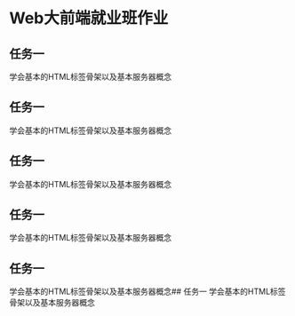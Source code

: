 # Web大前端就业班作业
## 任务一
学会基本的HTML标签骨架以及基本服务器概念
## 任务一
学会基本的HTML标签骨架以及基本服务器概念
## 任务一
学会基本的HTML标签骨架以及基本服务器概念
## 任务一
学会基本的HTML标签骨架以及基本服务器概念
## 任务一
学会基本的HTML标签骨架以及基本服务器概念## 任务一
学会基本的HTML标签骨架以及基本服务器概念

